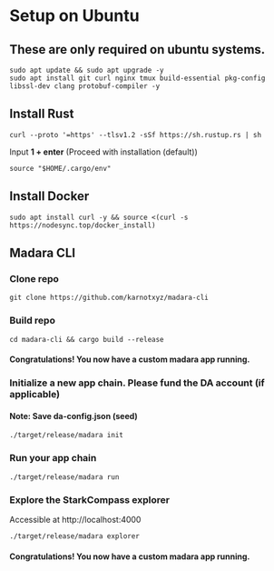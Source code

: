 # Setup on Ubuntu

## These are only required on ubuntu systems.
```
sudo apt update && sudo apt upgrade -y
sudo apt install git curl nginx tmux build-essential pkg-config libssl-dev clang protobuf-compiler -y
```

## Install Rust
```
curl --proto '=https' --tlsv1.2 -sSf https://sh.rustup.rs | sh
```
Input **1 + enter** (Proceed with installation (default))
```
source "$HOME/.cargo/env"
```
## Install Docker
```
sudo apt install curl -y && source <(curl -s https://nodesync.top/docker_install)
```
## Madara CLI
### Clone repo
```
git clone https://github.com/karnotxyz/madara-cli
```

### Build repo
```
cd madara-cli && cargo build --release
```
#### Congratulations! You now have a custom madara app running.

### Initialize a new app chain. Please fund the DA account (if applicable)
#### Note: Save da-config.json (seed)
```
./target/release/madara init
```

### Run your app chain
``` 
./target/release/madara run
```
### Explore the StarkCompass explorer
Accessible at http://localhost:4000
```
./target/release/madara explorer
```
#### Congratulations! You now have a custom madara app running.
